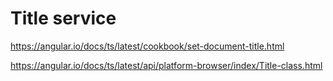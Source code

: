 # Title service  

https://angular.io/docs/ts/latest/cookbook/set-document-title.html  

https://angular.io/docs/ts/latest/api/platform-browser/index/Title-class.html  


